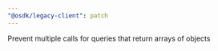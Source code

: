 ```yaml
---
"@osdk/legacy-client": patch
---
```


Prevent multiple calls for queries that return arrays of objects
